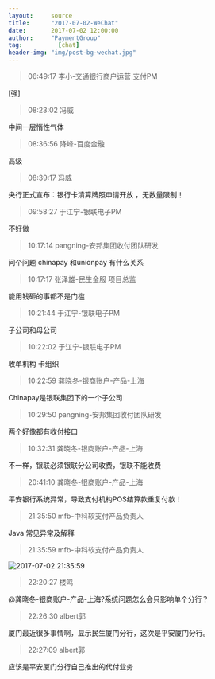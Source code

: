 ```yaml
---
layout:     source 
title:      "2017-07-02-WeChat"
date:       2017-07-02 12:00:00
author:     "PaymentGroup"
tag:		  [chat]
header-img: "img/post-bg-wechat.jpg"
---
```

> 06:49:17  李小-交通银行商户运营 支付PM  
   
[强]  
   
> 08:23:02  冯威  
   
中间一层惰性气体  
   
> 08:36:56  降峰-百度金融  
   
高级  
   
> 08:39:17  冯威  
   
央行正式宣布：银行卡清算牌照申请开放 ，无数量限制！  
   
> 09:58:27  于江宁-银联电子PM  
   
不好做  
   
> 10:17:14  pangning-安邦集团收付团队研发  
   
问个问题  chinapay 和unionpay 有什么关系  
   
> 10:17:17  张泽雄-民生金服 项目总监  
   
能用钱砸的事都不是门槛  
   
> 10:21:44  于江宁-银联电子PM  
   
子公司和母公司  
   
> 10:22:02  于江宁-银联电子PM  
   
收单机构 卡组织  
   
> 10:22:59  龚晓冬-银商账户-产品-上海  
   
Chinapay是银联集团下的一个子公司  
   
> 10:29:50  pangning-安邦集团收付团队研发  
   
两个好像都有收付接口  
   
> 10:32:31  龚晓冬-银商账户-产品-上海  
   
不一样，银联必须银联分公司收费，银联不能收费  
   
> 20:41:10  龚晓冬-银商账户-产品-上海  
   
平安银行系统异常，导致支付机构POS结算款重复付款！  
   
> 21:35:50  mfb-中科软支付产品负责人  
   
Java 常见异常及解释  
   
> 21:35:59  mfb-中科软支付产品负责人  
   
![2017-07-02 21:35:59](http://static.cocolian.cn/img/20170702_213559.png) 
   
> 22:20:27  楼鸣  
   
@龚晓冬-银商账户-产品-上海?系统问题怎么会只影响单个分行？  
   
> 22:26:30  albert郭  
   
厦门最近很多事情啊，显示民生厦门分行，这次是平安厦门分行。  
   
> 22:27:09  albert郭  
   
应该是平安厦门分行自己推出的代付业务  
   
